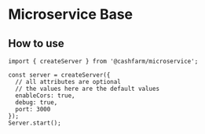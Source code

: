 Microservice Base
========

## How to use

```
import { createServer } from '@cashfarm/microservice';

const server = createServer({
  // all attributes are optional
  // the values here are the default values
  enableCors: true,
  debug: true,
  port: 3000
});
Server.start();
```
